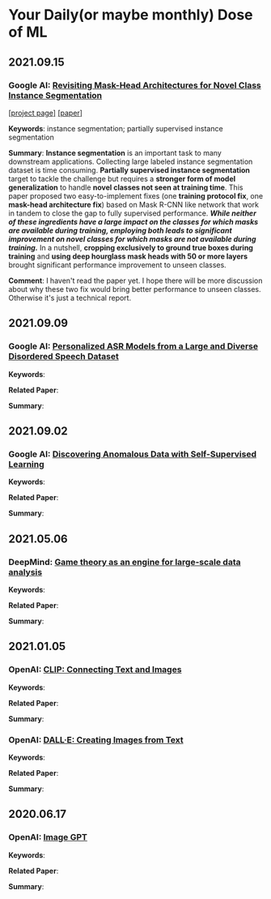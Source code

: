 # Your Daily(or maybe monthly) Dose of ML

## 2021.09.15

### Google AI: [Revisiting Mask-Head Architectures for Novel Class Instance Segmentation](http://ai.googleblog.com/2021/09/revisiting-mask-head-architectures-for.html)

[[project page]](https://google.github.io/deepmac/) [[paper]](https://arxiv.org/pdf/2104.00613.pdf) 

**Keywords**: instance segmentation; partially supervised instance segmentation

**Summary**: **Instance segmentation** is an important task to many downstream applications. Collecting large labeled instance segmentation dataset is time consuming. **Partially supervised instance segmentation** target to tackle the challenge but requires a **stronger form of model generalization** to handle **novel classes not seen at training time**. This paper proposed two easy-to-implement fixes (one **training protocol fix**, one **mask-head architecture fix**) based on Mask R-CNN like network that work in tandem to close the gap to fully supervised performance. ***While neither of these ingredients have a large impact on the classes for which masks are available during training, employing both leads to significant improvement on novel classes for which masks are not available during training.*** In a nutshell, **cropping exclusively to ground true boxes during training** and **using deep hourglass mask heads with 50 or more layers** brought significant performance improvement to unseen classes.

**Comment**: I haven't read the paper yet. I hope there will be more discussion about why these two fix would bring better performance to unseen classes. Otherwise it's just a technical report.

## 2021.09.09

### Google AI: [Personalized ASR Models from a Large and Diverse Disordered Speech Dataset](http://ai.googleblog.com/2021/09/personalized-asr-models-from-large-and.html)

**Keywords**: 

**Related Paper**: 

**Summary**:

## 2021.09.02

### Google AI: [Discovering Anomalous Data with Self-Supervised Learning](http://ai.googleblog.com/2021/09/discovering-anomalous-data-with-self.html)

**Keywords**: 

**Related Paper**: 

**Summary**:

## 2021.05.06

### DeepMind: [Game theory as an engine for large-scale data analysis](https://deepmind.com/blog/article/EigenGame)

**Keywords**: 

**Related Paper**: 

**Summary**:

## 2021.01.05

### OpenAI: [CLIP: Connecting Text and Images](https://openai.com/blog/clip/)

**Keywords**: 

**Related Paper**: 

**Summary**:

### OpenAI: [DALL·E: Creating Images from Text](https://openai.com/blog/dall-e/)

**Keywords**: 

**Related Paper**: 

**Summary**:

## 2020.06.17

### OpenAI: [Image GPT](https://openai.com/blog/image-gpt/)

**Keywords**: 

**Related Paper**: 

**Summary**: